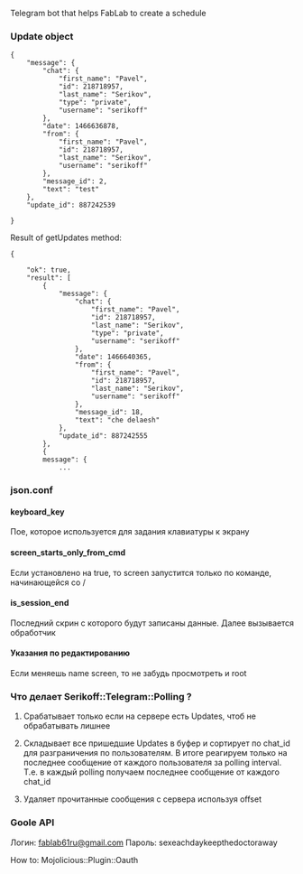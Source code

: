 Telegram bot that helps FabLab to create a schedule

### Update object


```
{
    "message": {
        "chat": {
            "first_name": "Pavel",
            "id": 218718957,
            "last_name": "Serikov",
            "type": "private",
            "username": "serikoff"
        },
        "date": 1466636878,
        "from": {
            "first_name": "Pavel",
            "id": 218718957,
            "last_name": "Serikov",
            "username": "serikoff"
        },
        "message_id": 2,
        "text": "test"
    },
    "update_id": 887242539

}
```

Result of getUpdates method:


```
{

    "ok": true,
    "result": [
        {
            "message": {
                "chat": {
                    "first_name": "Pavel",
                    "id": 218718957,
                    "last_name": "Serikov",
                    "type": "private",
                    "username": "serikoff"
                },
                "date": 1466640365,
                "from": {
                    "first_name": "Pavel",
                    "id": 218718957,
                    "last_name": "Serikov",
                    "username": "serikoff"
                },
                "message_id": 18,
                "text": "che delaesh"
            },
            "update_id": 887242555
        },
        {
    	message": {
    		...
 ```


### json.conf

#### keyboard_key

Пое, которое используется для задания клавиатуры к экрану

#### screen_starts_only_from_cmd

Если установлено на true, то screen запустится только по команде, начинающейся со /

#### is_session_end

Последний скрин с которого будут записаны данные. Далее вызывается обработчик

#### Указания по редактированию

Если меняешь name screen, то не забудь просмотреть и root




### Что делает Serikoff::Telegram::Polling ?

1) Срабатывает только если на сервере есть Updates, чтоб не обрабатывать лишнее

2) Складывает все пришедшие Updates в буфер  и сортирует по chat_id для разграничения по пользователям. 
В итоге реагируем только на последнее сообщение от каждого пользователя за polling interval. Т.е. в каждый polling получаем последнее сообщение от каждого chat_id 

3) Удаляет прочитанные сообщения с сервера используя offset



### Goole API

Логин: fablab61ru@gmail.com
Пароль: sexeachdaykeepthedoctoraway

How to: Mojolicious::Plugin::Oauth


